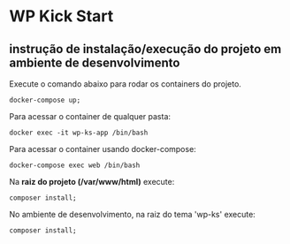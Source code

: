# WP Kick Start

## instrução de instalação/execução do projeto em ambiente de desenvolvimento

Execute o comando abaixo para rodar os containers do projeto.

`docker-compose up;`

Para acessar o container de qualquer pasta:

`docker exec -it wp-ks-app /bin/bash`

Para acessar o container usando docker-compose:

`docker-compose exec web /bin/bash`


Na **raiz do projeto (/var/www/html)** execute:

`composer install;`

No ambiente de desenvolvimento, na raiz do tema 'wp-ks' execute:

`composer install;`